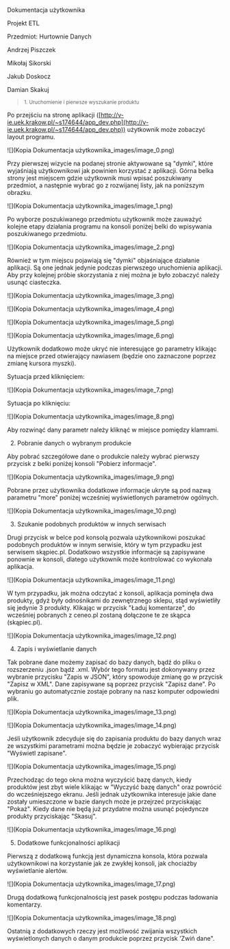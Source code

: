 Dokumentacja użytkownika

Projekt ETL

Przedmiot: Hurtownie Danych

Andrzej Piszczek

Mikołaj Sikorski

Jakub Doskocz

Damian Skakuj

> <sub>1. Uruchomienie i pierwsze wyszukanie produktu

Po przejściu na stronę aplikacji ([http://v-ie.uek.krakow.pl/~s174644/app_dev.php](http://v-ie.uek.krakow.pl/~s174644/app_dev.php)) użytkownik może zobaczyć layout programu.

![](Kopia Dokumentacja użytkownika_images/image_0.png)

Przy pierwszej wizycie na podanej stronie aktywowane są "dymki", które wyjaśniają użytkownikowi jak powinien korzystać z aplikacji. Górna belka strony jest miejscem gdzie użytkownik musi wpisać poszukiwany przedmiot, a następnie wybrać go z rozwijanej listy, jak na poniższym obrazku.

![](Kopia Dokumentacja użytkownika_images/image_1.png)

Po wyborze poszukiwanego przedmiotu użytkownik może zauważyć kolejne etapy działania programu na konsoli poniżej belki do wpisywania poszukiwanego przedmiotu.

![](Kopia Dokumentacja użytkownika_images/image_2.png)

Również w tym miejscu pojawiają się "dymki" objaśniające działanie aplikacji. Są one jednak jedynie podczas pierwszego uruchomienia aplikacji. Aby przy kolejnej próbie skorzystania z niej można je było zobaczyć należy usunąć ciasteczka. 

![](Kopia Dokumentacja użytkownika_images/image_3.png)

![](Kopia Dokumentacja użytkownika_images/image_4.png)

![](Kopia Dokumentacja użytkownika_images/image_5.png)

![](Kopia Dokumentacja użytkownika_images/image_6.png)

Użytkownik dodatkowo może ukryć nie interesujące go parametry klikając na miejsce przed otwierający nawiasem (będzie ono zaznaczone poprzez zmianę kursora myszki).

Sytuacja przed kliknięciem:

![](Kopia Dokumentacja użytkownika_images/image_7.png)

Sytuacja po kliknięciu:

![](Kopia Dokumentacja użytkownika_images/image_8.png)

Aby rozwinąć dany parametr należy kliknąć w miejsce pomiędzy klamrami.

2. Pobranie danych o wybranym produkcie

Aby pobrać szczegółowe dane o produkcie należy wybrać pierwszy przycisk z belki poniżej konsoli "Pobierz informacje".

![](Kopia Dokumentacja użytkownika_images/image_9.png)

Pobrane przez użytkownika dodatkowe informacje ukryte są pod nazwą parametru "more" poniżej wcześniej wyświetlonych parametrów ogólnych.

![](Kopia Dokumentacja użytkownika_images/image_10.png)

3. Szukanie podobnych produktów w innych serwisach

Drugi przycisk w belce pod konsolą pozwala użytkownikowi poszukać podobnych produktów w innym serwisie, który w tym przypadku jest serwisem skąpiec.pl. Dodatkowo wszystkie informacje są zapisywane ponownie w konsoli, dlatego użytkownik może kontrolować co wykonała aplikacja.

![](Kopia Dokumentacja użytkownika_images/image_11.png)

W tym przypadku, jak można odczytać z konsoli, aplikacja pominęła dwa produkty, gdyż były odnośnikami do zewnętrznego sklepu, stąd wyświetliły się jedynie 3 produkty. Klikając w przycisk "Ładuj komentarze", do wcześniej pobranych z ceneo.pl zostaną dołączone te ze skąpca (skąpiec.pl). 

![](Kopia Dokumentacja użytkownika_images/image_12.png)

4. Zapis i wyświetlanie danych

Tak pobrane dane możemy zapisać do bazy danych, bądź do pliku o rozszerzeniu .json bądź .xml. Wybór tego formatu jest dokonywany przez wybranie przycisku "Zapis w JSON", który spowoduje zmianę go w przycisk "Zapisz w XML". Dane zapisywane są poprzez przycisk "Zapisz dane". Po wybraniu go automatycznie zostaje pobrany na nasz komputer odpowiedni plik.

![](Kopia Dokumentacja użytkownika_images/image_13.png)

![](Kopia Dokumentacja użytkownika_images/image_14.png)

Jeśli użytkownik zdecyduje się do zapisania produktu do bazy danych wraz ze wszystkimi parametrami można będzie je zobaczyć wybierając przycisk "Wyświetl zapisane". 

![](Kopia Dokumentacja użytkownika_images/image_15.png)

Przechodząc do tego okna można wyczyścić bazę danych, kiedy produktów jest zbyt wiele klikając w "Wyczyść bazę danych" oraz powrócić do wcześniejszego ekranu. Jeśli jednak użytkownika interesuje jakie dane zostały umieszczone w bazie danych może je przejrzeć przyciskając "Pokaż". Kiedy dane nie będą już przydatne można usunąć pojedyncze produkty przyciskając "Skasuj". 

![](Kopia Dokumentacja użytkownika_images/image_16.png)

5. Dodatkowe funkcjonalności aplikacji

Pierwszą z dodatkową funkcją jest dynamiczna konsola, która pozwala użytkownikowi na korzystanie jak ze zwykłej konsoli, jak chociażby wyświetlanie alertów.

![](Kopia Dokumentacja użytkownika_images/image_17.png)

Drugą dodatkową funkcjonalnością jest pasek postępu podczas ładowania komentarzy.

![](Kopia Dokumentacja użytkownika_images/image_18.png)

Ostatnią z dodatkowych rzeczy jest możliwość zwijania wszystkich wyświetlonych danych o danym produkcie poprzez przycisk 'Zwiń dane".

